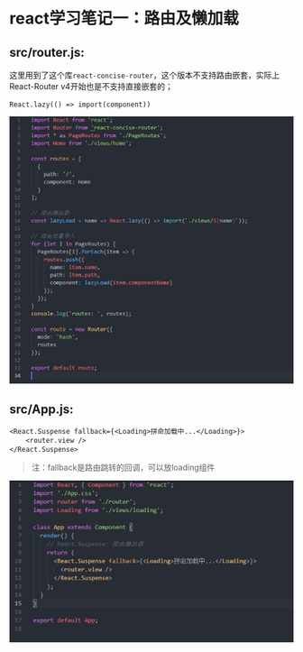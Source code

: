 # react学习笔记一：路由及懒加载

## src/router.js:
这里用到了这个库`react-concise-router`，这个版本不支持路由嵌套，实际上React-Router v4开始也是不支持直接嵌套的；
<!--使用React Router原生用法和更多的细节放在了[另一篇]()-->
```
React.lazy(() => import(component))
```

![](../static/images/16a5dc2b45ee5712.png)


## src/App.js: 
```
<React.Suspense fallback={<Loading>拼命加载中...</Loading>}>
    <router.view />
</React.Suspense>
```
> 注：fallback是路由跳转的回调，可以放loading组件

![](../static/images/16a5dc3198e9a64b.png)